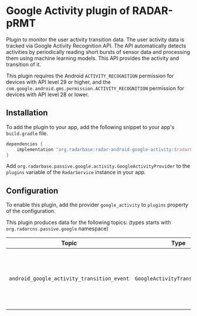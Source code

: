 # Google Activity plugin of RADAR-pRMT

Plugin to monitor the user activity transition data. The user activity data is tracked via Google Activity Recognition API. The API  automatically detects activities by periodically reading short bursts of sensor data and processing them using machine learning models. This API provides the activity and transition of it.

This plugin requires the Android `ACTIVITY_RECOGNITION` permission for devices with API level 29 or higher, and the `com.google.android.gms.permission.ACTIVITY_RECOGNITION` permission for devices with API level 28 or lower.

## Installation

To add the plugin to your app, add the following snippet to your app's `build.gradle` file.

```gradle
dependencies {
    implementation "org.radarbase:radar-android-google-activity:$radarCommonsAndroidVersion"
}
```

Add `org.radarbase.passive.google.activity.GoogleActivityProvider` to the `plugins` variable of the `RadarService` instance in your app.

## Configuration

To enable this plugin, add the provider `google_activity` to `plugins` property of the configuration.

This plugin produces data for the following topics: (types starts with `org.radarcns.passive.google` namespace)

| Topic                                      | Type                            | Description                                                                           |
|--------------------------------------------|---------------------------------|---------------------------------------------------------------------------------------|
 | `android_google_activity_transition_event` | `GoogleActivityTransitionEvent` | Represents an activity transition event, for example start to walk, stop running etc. |